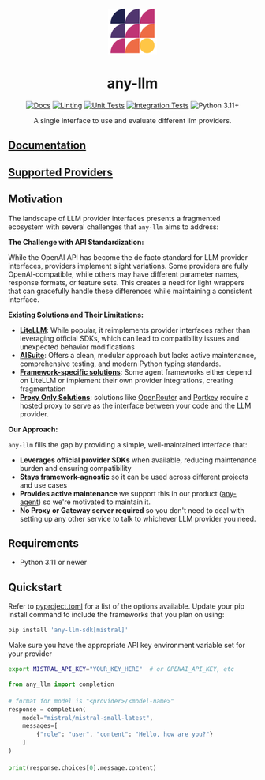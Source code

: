 <p align="center">
  <picture>
    <img src="docs/images/any-llm-logo-mark.png" width="20%" alt="Project logo"/>
  </picture>
</p>

<div align="center">

# any-llm

[![Docs](https://github.com/mozilla-ai/any-llm/actions/workflows/docs.yaml/badge.svg)](https://github.com/mozilla-ai/any-llm/actions/workflows/docs.yaml/)
[![Linting](https://github.com/mozilla-ai/any-llm/actions/workflows/lint.yaml/badge.svg)](https://github.com/mozilla-ai/any-llm/actions/workflows/lint.yaml/)
[![Unit Tests](https://github.com/mozilla-ai/any-llm/actions/workflows/tests-unit.yaml/badge.svg)](https://github.com/mozilla-ai/any-llm/actions/workflows/tests-unit.yaml/)
[![Integration Tests](https://github.com/mozilla-ai/any-llm/actions/workflows/tests-integration.yaml/badge.svg)](https://github.com/mozilla-ai/any-llm/actions/workflows/tests-integration.yaml/)
![Python 3.11+](https://img.shields.io/badge/python-3.11%2B-blue.svg)

A single interface to use and evaluate different llm providers.

</div>

## [Documentation](https://mozilla-ai.github.io/any-llm/)

## [Supported Providers](https://mozilla-ai.github.io/any-llm/providers)

## Motivation

The landscape of LLM provider interfaces presents a fragmented ecosystem with several challenges that `any-llm` aims to address:

**The Challenge with API Standardization:**

While the OpenAI API has become the de facto standard for LLM provider interfaces, providers implement slight variations. Some providers are fully OpenAI-compatible, while others may have different parameter names, response formats, or feature sets. This creates a need for light wrappers that can gracefully handle these differences while maintaining a consistent interface.

**Existing Solutions and Their Limitations:**

- **[LiteLLM](https://github.com/BerriAI/litellm)**: While popular, it reimplements provider interfaces rather than leveraging official SDKs, which can lead to compatibility issues and unexpected behavior modifications
- **[AISuite](https://github.com/andrewyng/aisuite/issues)**: Offers a clean, modular approach but lacks active maintenance, comprehensive testing, and modern Python typing standards.
- **[Framework-specific solutions](https://github.com/agno-agi/agno/tree/main/libs/agno/agno/models)**: Some agent frameworks either depend on LiteLLM or implement their own provider integrations, creating fragmentation
- **[Proxy Only Solutions](https://openrouter.ai/)**: solutions like [OpenRouter](https://openrouter.ai/) and [Portkey](https://github.com/Portkey-AI/portkey-python-sdk) require a hosted proxy to serve as the interface between your code and the LLM provider.

**Our Approach:**

`any-llm` fills the gap by providing a simple, well-maintained interface that:
- **Leverages official provider SDKs** when available, reducing maintenance burden and ensuring compatibility
- **Stays framework-agnostic** so it can be used across different projects and use cases
- **Provides active maintenance** we support this in our product ([any-agent](https://github.com/mozilla-ai/any-agent)) so we're motivated to maintain it.
- **No Proxy or Gateway server required** so you don't need to deal with setting up any other service to talk to whichever LLM provider you need.



## Requirements

- Python 3.11 or newer

## Quickstart

Refer to [pyproject.toml](./pyproject.toml) for a list of the options available.
Update your pip install command to include the frameworks that you plan on using:

```bash
pip install 'any-llm-sdk[mistral]'
```

Make sure you have the appropriate API key environment variable set for your provider

```bash
export MISTRAL_API_KEY="YOUR_KEY_HERE"  # or OPENAI_API_KEY, etc
```

```python
from any_llm import completion

# format for model is "<provider>/<model-name>"
response = completion(
    model="mistral/mistral-small-latest",
    messages=[
        {"role": "user", "content": "Hello, how are you?"}
    ]
)

print(response.choices[0].message.content)
```
